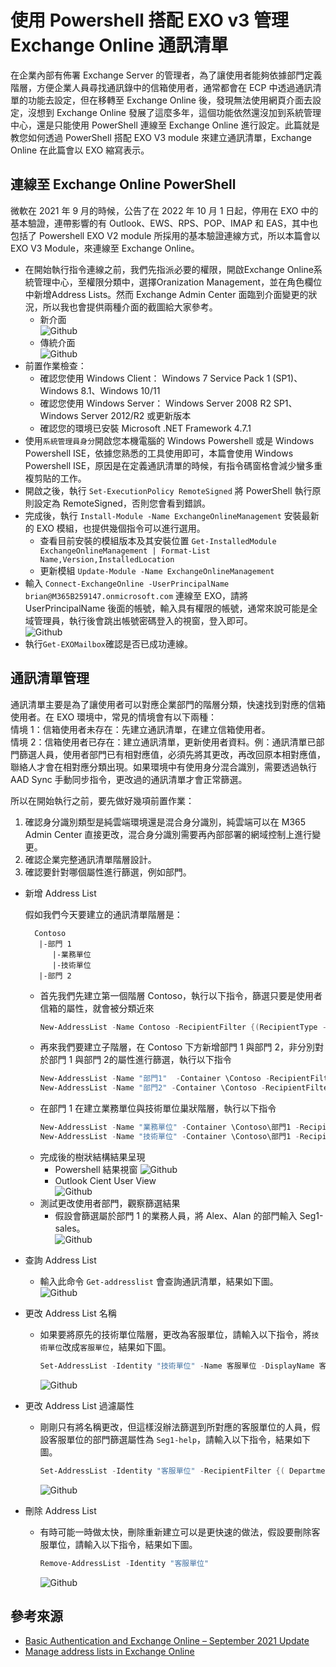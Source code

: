# 使用 Powershell 搭配 EXO v3 管理 Exchange Online 通訊清單

在企業內部有佈署 Exchange Server 的管理者，為了讓使用者能夠依據部門定義階層，方便企業人員尋找通訊錄中的信箱使用者，通常都會在 ECP 中透過通訊清單的功能去設定，但在移轉至 Exchange Online 後，發現無法使用網頁介面去設定，沒想到 Exchange Online 發展了這麼多年，這個功能依然還沒加到系統管理中心，還是只能使用 PowerShell 連線至 Exchange Online 進行設定。此篇就是教您如何透過 PowerShell 搭配 EXO V3 module 來建立通訊清單，Exchange Online 在此篇會以 EXO 縮寫表示。<br>

## 連線至 Exchange Online PowerShell

微軟在 2021 年 9 月的時候，公告了在 2022 年 10 月 1 日起，停用在 EXO 中的基本驗證，連帶影響的有 Outlook、EWS、RPS、POP、IMAP 和 EAS，其中也包括了 Powershell EXO V2 module 所採用的基本驗證連線方式，所以本篇會以 EXO V3 Module，來連線至 Exchange Online。<br>

- 在開始執行指令連線之前，我們先指派必要的權限，開啟Exchange Online系統管理中心，至權限分類中，選擇Oranization Management，並在角色欄位中新增Address Lists。然而 Exchange Admin Center 面臨到介面變更的狀況，所以我也會提供兩種介面的截圖給大家參考。<br>
  - 新介面<br>
    ![Github](https://github.com/BrianHsing/Manage-EXO-AddressList/blob/main/images/permissioin-new.png)<br>
  - 傳統介面<br>
    ![Github](https://github.com/BrianHsing/Manage-EXO-AddressList/blob/main/images/permissioin-old.png)<br>
- 前置作業檢查：<br>
  - 確認您使用 Windows Client： Windows 7 Service Pack 1 (SP1)、Windows 8.1、Windows 10/11<br>
  - 確認您使用 Windows Server： Windows Server 2008 R2 SP1、Windows Server 2012/R2 或更新版本<br>
  - 確認您的環境已安裝 Microsoft .NET Framework 4.7.1<br>
- 使用`系統管理員身分`開啟您本機電腦的 Windows Powershell 或是 Windows Powershell ISE，依據您熟悉的工具使用即可，本篇會使用 Windows Powershell ISE，原因是在定義通訊清單的時候，有指令碼窗格會減少蠻多重複剪貼的工作。<br>
- 開啟之後，執行 `Set-ExecutionPolicy RemoteSigned` 將 PowerShell 執行原則設定為 RemoteSigned，否則您會看到錯誤。<br>
- 完成後，執行 `Install-Module -Name ExchangeOnlineManagement` 安裝最新的 EXO 模組，也提供幾個指令可以進行選用。<br>
  - 查看目前安裝的模組版本及其安裝位置 `Get-InstalledModule ExchangeOnlineManagement | Format-List Name,Version,InstalledLocation`<br>
  - 更新模組 `Update-Module -Name ExchangeOnlineManagement`<br>
- 輸入 `Connect-ExchangeOnline -UserPrincipalName brian@M365B259147.onmicrosoft.com` 連線至 EXO，請將 UserPrincipalName 後面的帳號，輸入具有權限的帳號，通常來說可能是全域管理員，執行後會跳出帳號密碼登入的視窗，登入即可。<br>
 ![Github](https://github.com/BrianHsing/Manage-EXO-AddressList/blob/main/images/login1.png)<br>
- 執行`Get-EXOMailbox`確認是否已成功連線。<br>

## 通訊清單管理

通訊清單主要是為了讓使用者可以對應企業部門的階層分類，快速找到對應的信箱使用者。在 EXO 環境中，常見的情境會有以下兩種：<br>
情境 1：信箱使用者未存在：先建立通訊清單，在建立信箱使用者。<br>
情境 2：信箱使用者已存在：建立通訊清單，更新使用者資料。例：通訊清單已部門篩選人員，使用者部門已有相對應值，必須先將其更改，再改回原本相對應值，聯絡人才會在相對應分類出現。如果環境中有使用身分混合識別，需要透過執行 AAD Sync 手動同步指令，更改過的通訊清單才會正常篩選。<br>

所以在開始執行之前，要先做好幾項前置作業：<br>
1. 確認身分識別類型是純雲端環境還是混合身分識別，純雲端可以在 M365 Admin Center 直接更改，混合身分識別需要再內部部署的網域控制上進行變更。<br>
2. 確認企業完整通訊清單階層設計。<br>
3. 確認要針對哪個屬性進行篩選，例如部門。<br>

- 新增 Address List<br>
  
  假如我們今天要建立的通訊清單階層是：<br>
  ````
    Contoso
     |-部門 1
        |-業務單位
        |-技術單位
     |-部門 2
  ````
    - 首先我們先建立第一個階層 Contoso，執行以下指令，篩選只要是使用者信箱的屬性，就會被分類近來<br>
        ````Powershell
        New-AddressList -Name Contoso -RecipientFilter {(RecipientType -eq 'UserMailbox')}
        ````
    - 再來我們要建立子階層，在 Contoso 下方新增部門 1 與部門 2，非分別對於部門 1 與部門 2的屬性進行篩選，執行以下指令<br>
        ````Powershell
        New-AddressList -Name "部門1"  -Container \Contoso -RecipientFilter {( Department -eq 'Seg1') -and (RecipientType -eq 'UserMailbox')}
        New-AddressList -Name "部門2" -Container \Contoso -RecipientFilter {( Department -eq 'Seg2') -and (RecipientType -eq 'UserMailbox')}
        ````
    - 在部門 1 在建立業務單位與技術單位巢狀階層，執行以下指令<br>
        ````Powershell
        New-AddressList -Name "業務單位" -Container \Contoso\部門1 -RecipientFilter {( Department -eq 'Seg1-sales') -and (RecipientType -eq 'UserMailbox')}
        New-AddressList -Name "技術單位" -Container \Contoso\部門1 -RecipientFilter {( Department -eq 'Seg1-tech') -and (RecipientType -eq 'UserMailbox')}
        ````
    - 完成後的樹狀結構結果呈現<br>
      - Powershell 結果視窗
        ![Github](https://github.com/BrianHsing/Manage-EXO-AddressList/blob/main/images/new-addresslist.png)<br>
      - Outlook Cient User View<br>
        ![Github](https://github.com/BrianHsing/Manage-EXO-AddressList/blob/main/images/addresslist-outlook-view.png)<br>
    - 測試更改使用者部門，觀察篩選結果<br>
      - 假設會篩選屬於部門 1 的業務人員，將 Alex、Alan 的部門輸入 Seg1-sales。<br>
        ![Github](https://github.com/BrianHsing/Manage-EXO-AddressList/blob/main/images/address-list-show.png)<br>
- 查詢 Address List<br>
  - 輸入此命令 `Get-addresslist` 會查詢通訊清單，結果如下圖。<br>
    ![Github](https://github.com/BrianHsing/Manage-EXO-AddressList/blob/main/images/get-address-list.png)<br>
- 更改 Address List 名稱<br>
  - 如果要將原先的技術單位階層，更改為客服單位，請輸入以下指令，將`技術單位`改成`客服單位`，結果如下圖。<br>
    ````Powershell
    Set-AddressList -Identity "技術單位" -Name 客服單位 -DisplayName 客服單位
    ````
    ![Github](https://github.com/BrianHsing/Manage-EXO-AddressList/blob/main/images/set-address-list-name.png)<br>
- 更改 Address List 過濾屬性<br>
  - 剛剛只有將名稱更改，但這樣沒辦法篩選到所對應的客服單位的人員，假設客服單位的部門篩選屬性為 `Seg1-help`，請輸入以下指令，結果如下圖。<br>
    ````Powershell
    Set-AddressList -Identity "客服單位" -RecipientFilter {( Department -eq 'Seg1-help') -and (RecipientType -eq 'UserMailbox')}
    ````
    ![Github](https://github.com/BrianHsing/Manage-EXO-AddressList/blob/main/images/set-address-list-filter.png)<br>
- 刪除 Address List<br>
  - 有時可能一時做太快，刪除重新建立可以是更快速的做法，假設要刪除客服單位，請輸入以下指令，結果如下圖。<br>
    ````Powershell
    Remove-AddressList -Identity "客服單位"
    ````
    ![Github](https://github.com/BrianHsing/Manage-EXO-AddressList/blob/main/images/remove-address-list.png)<br>

## 參考來源

- [Basic Authentication and Exchange Online – September 2021 Update](https://techcommunity.microsoft.com/t5/exchange-team-blog/basic-authentication-and-exchange-online-september-2021-update/ba-p/2772210)<br>
- [Manage address lists in Exchange Online](https://learn.microsoft.com/en-us/exchange/address-books/address-lists/manage-address-lists)<br>